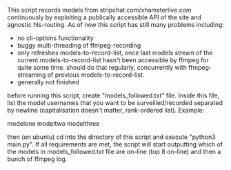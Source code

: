 This script records models from stripchat.com/xhamsterlive.com continuously by exploiting a publically accessible API of the site and agnostic hls-routing. As of now this script has still many problems including:

- no cli-options functionality
- buggy multi-threading of ffmpeg-recording
- only refreshes models-to-record-list, once last models stream of the current models-to-record-list hasn't been accessible by ffmpeg for quite some time. should do that regularly, concurrently with ffmpeg-streaming of previous models-to-record-list.
- generally not finished 

before running this script, create "models_followed.txt" file. Inside this file, list the model usernames that you want to be surveilled/recorded separated by newline (capitalisation doesn't matter, rank-ordered list). Example:

modelone
modeltwo
modelthree

then (on ubuntu) cd into the directory of this script and execute "python3 main.py". If all requirements are met, the script will start outputting which of the models in models_followed.txt file are on-line (top 8 on-line) and then a bunch of ffmpeg log.
